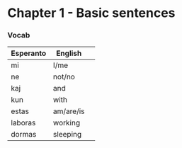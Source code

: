# Chapter 1 - Basic sentences

### Vocab

<table><thead><tr><th>Esperanto</th><th>English</th><th data-hidden></th></tr></thead><tbody><tr><td>mi</td><td>I/me</td><td></td></tr><tr><td>ne</td><td>not/no</td><td></td></tr><tr><td>kaj</td><td>and</td><td></td></tr><tr><td>kun</td><td>with</td><td></td></tr><tr><td>estas</td><td>am/are/is</td><td></td></tr><tr><td>laboras</td><td>working</td><td></td></tr><tr><td>dormas</td><td>sleeping</td><td></td></tr></tbody></table>
